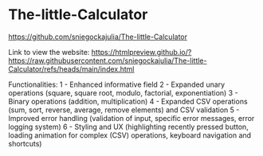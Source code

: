 # The-little-Calculator
https://github.com/sniegockajulia/The-little-Calculator

Link to view the website:
https://htmlpreview.github.io/?https://raw.githubusercontent.com/sniegockajulia/The-little-Calculator/refs/heads/main/index.html

Functionalities:
1 - Enhanced informative field
2 - Expanded unary operations (square, square root, modulo, factorial, exponentiation)
3 - Binary operations (addition, multiplication)
4 - Expanded CSV operations (sum, sort, reverse, average, remove elements) and CSV validation
5 - Improved error handling (validation of input, specific error messages, error logging system)
6 - Styling and UX (highlighting recently pressed button, loading animation for complex (CSV) operations, keyboard navigation and shortcuts)
